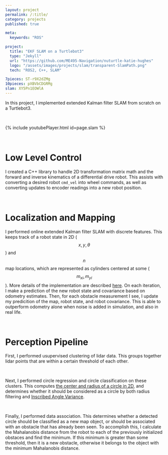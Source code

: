 ```yaml
---
layout: project
permalink: /:title/
category: projects
published: true

meta:
  keywords: "ROS"

project:
  title: "EKF SLAM on a Turtlebot3"
  type: "Jekyll"
  url: "https://github.com/ME495-Navigation/nuturtle-katie-hughes"
  logo: "/assets/images/projects/slam/transparent-SlamPath.png"
  tech: "ROS2, C++, SLAM"

7pieces: ST-r9X2dZMg
10pieces: pXBVbCDGRMg
slam: XY5Pn1EOWlA
---
```


In this project, I implemented extended Kalman filter SLAM from scratch on a Turtlebot3. 

<br>

{% include youtubePlayer.html id=page.slam %}


<br>

# Low Level Control

I created a C++ library to handle 2D transformation matrix math and the forward and inverse kinematics of a differential drive robot. This assists with converting a desired robot `cmd_vel` into wheel commands, as well as converting updates to encoder readings into a new robot position.

<br>

# Localization and Mapping

I performed online extended Kalman filter SLAM with discrete features. This keeps track of a robot state in 2D ($$x, y, \theta$$) and $$n$$ map locations, which are represented as cylinders centered at some ($$m_{xi}, m_{yi}$$). More details of the implementation are described <a href="https://nu-msr.github.io/navigation_site/lectures/slam/slam.pdf" target="_blank"><u>here</u></a>. On each iteration, I make a prediction of the new robot state and covariance based on odometry estimates. Then, for each obstacle measurement I see, I update my predicition of the map, robot state, and robot covariance. This is able to outperform odometry alone when noise is added in simulation, and also in real life. 

<br>

# Perception Pipeline

First, I performed usupervised clustering of lidar data. This groups together lidar points that are within a certain threshold of each other. 

<br>

Next, I performed circle regression and circle classification on these clusters. This computes <a href="https://projecteuclid.org/journals/electronic-journal-of-statistics/volume-3/issue-none/Error-analysis-for-circle-fitting-algorithms/10.1214/09-EJS419.full" target="_blank"><u>the center and radius of a circle in 2D</u></a>, and determines whether it should be considered as a circle by both radius filtering and <a href="https://ieeexplore.ieee.org/document/1570721" target="_blank"><u>Inscribed Angle Variance</u></a>. 

<br>

Finally, I performed data association. This determines whether a detected circle should be classified as a new map object, or should be associated with an obstacle that has already been seen. To accomplish this, I calculate the Mahalanobis distance from the robot to each of the previously initialized obstaces and find the minimum. If this minimum is greater than some threshold, then it is a new obstacle, otherwise it belongs to the object with the minimum Mahalanobis distance. 

<br><br>

<!-- {% include youtubePlayer.html id=page.10pieces %} -->

